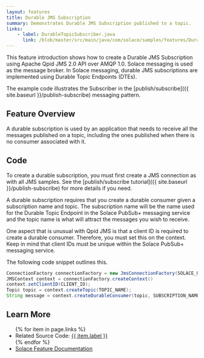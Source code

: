 ```yaml
---
layout: features
title: Durable JMS Subscription
summary: Demonstrates Durable JMS Subscription published to a topic.
links:
    - label: DurableTopicSubscriber.java
      link: /blob/master/src/main/java/com/solace/samples/features/DurableTopicSubscriber.java
---
```


This feature introduction shows how to create a Durable JMS Subscription using Apache Qpid JMS 2.0 API over AMQP 1.0.  Solace messaging is used as the
message broker. In Solace messaging, durable JMS subscriptions are implemented using Durable Topic Endpoints (DTEs).

The example code illustrates the Subscriber in the [publish/subscribe]({{ site.baseurl }}/publish-subscribe) messaging pattern.

## Feature Overview

A durable subscription is used by an application that needs to receive all the messages published on a topic, including the ones published when there is
no consumer associated with it.

## Code

To create a durable subscription, you must first create a JMS connection as with all JMS samples. See the [publish/subscribe tutorial]({{ site.baseurl }}/publish-subscribe) for more details if you need.

A durable subscription requires that you create a durable consumer given a subscription name and topic. The subscription name will be the name used for the Durable Topic Endpoint in the Solace PubSub+ messaging service and the topic name is what will attract the messages you wish to receive.

One aspect that is unusual with Qpid JMS is that a client ID is required to create a durable consumer. Therefore, you must set this on the context. Keep in mind that client IDs must be unique within the Solace PubSub+ messaging service.

The following code snippet outlines this. 

~~~java
ConnectionFactory connectionFactory = new JmsConnectionFactory(SOLACE_USERNAME, SOLACE_PASSWORD, SOLACE_HOST);
JMSContext context = connectionFactory.createContext()
context.setClientID(CLIENT_ID);
Topic topic = context.createTopic(TOPIC_NAME);
String message = context.createDurableConsumer(topic, SUBSCRIPTION_NAME).receiveBody(String.class);
~~~

## Learn More

<ul>
{% for item in page.links %}
<li>Related Source Code: <a href="{{ site.repository }}{{ item.link }}" target="_blank">{{ item.label }}</a></li>
{% endfor %}
<li><a href="https://docs.solace.com/Solace-JMS-API/Creating-Durable-Topic-S.htm" target="_blank">Solace Feature Documentation</a></li>
</ul>
